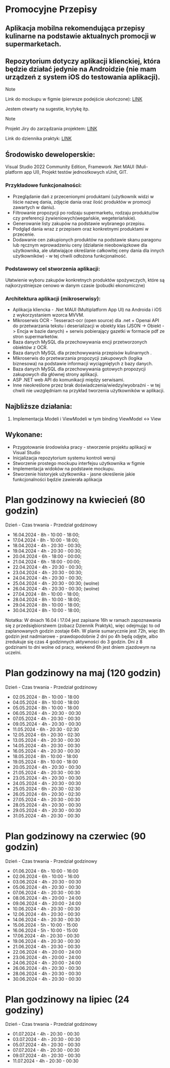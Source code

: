 # Promocyjne Przepisy
## Aplikacja mobilna rekomendująca przepisy kulinarne na podstawie aktualnych promocji w supermarketach.

## Repozytorium dotyczy aplikacji klienckiej, która będzie działać jedynie na Androidzie (nie mam urządzeń z system iOS do testowania aplikacji).

> [!NOTE]
> Link do mockupu w figmie (pierwsze podejście ukończone): [LINK](https://www.figma.com/proto/tv9aa3ogYHgB75HspjybIR/PromocyjnePrzepisy?type=design&node-id=15-854&t=vu8W7AjkR3wcEZRC-1&scaling=contain&page-id=0%3A1)
> 
> Jestem otwarty na sugestie, krytykę itp.

> [!NOTE]
> Projekt Jiry do zarządzania projektem: [LINK](https://id.atlassian.com/invite/p/jira-software?id=W-agM5jUQsSYHxT5gt3NzQ)

Link do dziennika praktyk: [LINK](https://docs.google.com/document/d/1WVQkgTRC11jlCx_qyGrfYsIaDCmFzqLI/edit?usp=sharing&ouid=102039872799773985673&rtpof=true&sd=true)

## Środowisko deweloperskie:
Visual Studio 2022 Community Edition, Framework .Net MAUI (Muli-platform app UI), Projekt testów jednostkowych xUnit, GIT.

### Przykładowe funkcjonalności:
* Przeglądanie dań z przecenionymi produktami (użytkownik widzi w liście nazwę dania, zdjęcie dania oraz ilość produktów w promocji zawartych w daniu).
* Filtrowanie propozycji po rodzaju supermarketu, rodzaju produktu/ów czy preferencji żywieniowych(wegańskie, wegeteriańskie).
* Generowanie listy zakupów na podstawie wybranego przepisu.
* Podgląd dania wraz z przepisem oraz konkretnymi produktami w przecenie.
* Dodawanie cen zakupionych produktów na podstawie skanu paragonu lub ręcznym wprowadzeniu ceny (działanie nieobowiązkowe dla użytkownika, ale ułatwiające określanie całkowitej ceny dania dla innych użytkowników) - w tej chwili odłożona funkcjonalność.

### Podstawowy cel stworzenia aplikacji:
Ułatwienie wyboru zakupów konkretnych produktów spożywczych, które są najkorzystniejsze cenowo w danym czasie (pobudki ekonomiczne)

### Architektura aplikacji (mikroserwisy):
* Aplikacja kliencka - .Net MAUI (Multiplatform App UI) na Androida i iOS z wykorzystaniem wzorca MVVM.
* Mikroserwis OCR - Tesseract-ocr (open source) dla .net + Openai API do przetwarzania tekstu i deserializacji w obiekty klas (JSON -> Obiekt -> Encja w bazie danych) + serwis pobierający gazetki w formacie pdf ze stron supermarketów.
* Baza danych MySQL dla przechowywania encji przetworzonych obiektów z OCR.
* Baza danych MySQL dla przechowywania przepisów kulinarnych .
* Mikroserwis do przetwarzania propozycji zakupowych (logika biznesowa) na podstawie informacji wyciągniętych z bazy danych.
* Baza danych MySQL dla przechowywania gotowych propozycji zakupowych dla głównej strony aplikacji.
* ASP .NET web API do komunikacji między serwisami.
* Inne nieokreślone przez brak doświadczenia/wiedzy/wyobraźni - w tej chwili nie uwzględniam na przykład tworzenia użytkowników w aplikacji.

## Najbliższe działania:
1. Implementacja Modeli i ViewModeli w tym binding ViewModel <-> View

## Wykonane:
* Przygotowanie środowiska pracy - stworzenie projektu aplikacji w Visual Studio
* Inicjalizacja repozytorium systemu kontroli wersji
* Stworzenie prostego mockupu interfejsu użytkownika w figmie
* Implementacja widoków na podstawie mockupu.
* Stworzenie historyjek użytkownika - jasne określenie jakie funkcjonalności będzie zawierała aplikacja 

# Plan godzinowy na kwiecień (80 godzin)
Dzień - Czas trwania - Przedział godzinowy
* 16.04.2024 - 8h - 10:00 - 18:00;
* 17.04.2024 - 8h - 10:00 - 18:00;
* 18.04.2024 - 4h - 20:30 - 00:30;
* 19.04.2024 - 4h - 20:30 - 00:30;
* 20.04.2024 - 6h - 18:00 - 00:00;
* 21.04.2024 - 6h - 18:00 - 00:00;
* 22.04.2024 - 4h - 20:30 - 00:30;
* 23.04.2024 - 4h - 20:30 - 00:30;
* 24.04.2024 - 4h - 20:30 - 00:30;
* 25.04.2024 - 4h - 20:30 - 00:30; (wolne)
* 26.04.2024 - 4h - 20:30 - 00:30; (wolne)
* 27.04.2024 - 8h - 10:00 - 18:00;
* 28.04.2024 - 8h - 10:00 - 18:00;
* 29.04.2024 - 8h - 10:00 - 18:00;
* 30.04.2024 - 8h - 10:00 - 18:00;

Notatka: W dniach 16.04 i 17.04 jest zapisane 16h w ramach zapoznawania się z przedsiębiorstwem (zobacz Dziennik Praktyk), więc odejmując to od zaplanowanych godzin zostaje 64h. W planie sumarycznie jest 72h, więc 8h godzin jest nadmiarowe - prawdopodobnie 2 dni po 4h będą odjęte, albo zredukuje się czas 4 godzinnych aktywności do 3 godzin. Dni z 8 godzinami to dni wolne od pracy, weekend 6h jest dniem zjazdowym na uczelni.

# Plan godzinowy na maj (120 godzin)
Dzień - Czas trwania - Przedział godzinowy
* 02.05.2024 - 8h - 10:00 - 18:00
* 04.05.2024 - 8h - 10:00 - 18:00
* 05.05.2024 - 8h - 10:00 - 18:00
* 06.05.2024 - 4h - 20:30 - 00:30
* 07.05.2024 - 4h - 20:30 - 00:30
* 09.05.2024 - 4h - 20:30 - 00:30
* 11.05.2024 - 6h - 20:30 - 02:30
* 12.05.2024 - 6h - 20:30 - 02:30
* 13.05.2024 - 4h - 20:30 - 00:30
* 14.05.2024 - 4h - 20:30 - 00:30
* 16.05.2024 - 4h - 20:30 - 00:30
* 18.05.2024 - 8h - 10:00 - 18:00
* 19.05.2024 - 8h - 10:00 - 18:00
* 20.05.2024 - 4h - 20:30 - 00:30
* 21.05.2024 - 4h - 20:30 - 00:30
* 23.05.2024 - 4h - 20:30 - 00:30
* 24.05.2024 - 4h - 20:30 - 00:30
* 25.05.2024 - 6h - 20:30 - 02:30
* 26.05.2024 - 6h - 20:30 - 02:30
* 27.05.2024 - 4h - 20:30 - 00:30
* 28.05.2024 - 4h - 20:30 - 00:30
* 29.05.2024 - 4h - 20:30 - 00:30
* 31.05.2024 - 4h - 20:30 - 00:30
  

# Plan godzinowy na czerwiec (90 godzin)
Dzień - Czas trwania - Przedział godzinowy
* 01.06.2024 - 6h - 10:00 - 16:00
* 02.06.2024 - 6h - 10:00 - 16:00
* 03.06.2024 - 4h - 20:30 - 00:30
* 05.06.2024 - 4h - 20:30 - 00:30
* 07.06.2024 - 4h - 20:30 - 00:30
* 08.06.2024 - 4h - 20:00 - 24:00
* 09.06.2024 - 4h - 20:00 - 24:00
* 10.06.2024 - 4h - 20:30 - 00:30
* 12.06.2024 - 4h - 20:30 - 00:30
* 14.06.2024 - 4h - 20:30 - 00:30
* 15.06.2024 - 5h - 10:00 - 15:00
* 16.06.2024 - 5h - 10:00 - 15:00
* 17.06.2024 - 4h - 20:30 - 00:30
* 19.06.2024 - 4h - 20:30 - 00:30
* 21.06.2024 - 4h - 20:30 - 00:30
* 22.06.2024 - 4h - 20:00 - 24:00
* 23.06.2024 - 4h - 20:00 - 24:00
* 24.06.2024 - 4h - 20:00 - 24:00
* 26.06.2024 - 4h - 20:30 - 00:30
* 28.06.2024 - 4h - 20:30 - 00:30
* 30.06.2024 - 4h - 20:30 - 00:30

# Plan godzinowy na lipiec (24 godziny)
Dzień - Czas trwania - Przedział godzinowy
* 01.07.2024 - 4h - 20:30 - 00:30
* 03.07.2024 - 4h - 20:30 - 00:30
* 05.07.2024 - 4h - 20:30 - 00:30
* 07.07.2024 - 4h - 20:30 - 00:30
* 09.07.2024 - 4h - 20:30 - 00:30
* 11.07.2024 - 4h - 20:30 - 00:30
